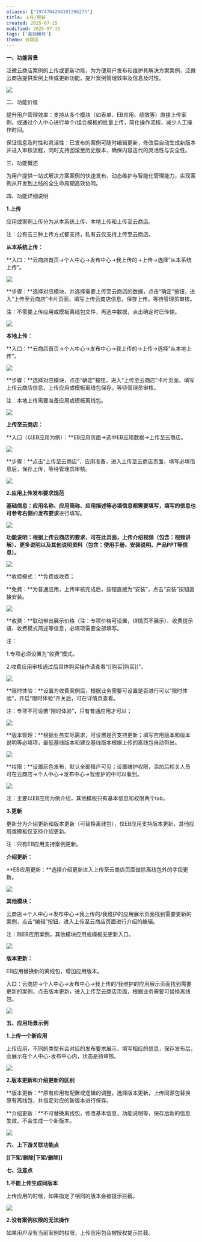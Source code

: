 ```yaml
---
aliases: ["1974704204101396275"]
title: 上传/更新
created: 2025-07-15
modified: 2025-07-15
tags: ['基础模块']
theme: 云商店
---
```


**一、功能背景**

泛微云商店案例的上传或更新功能，为方便用户发布和维护其解决方案案例，泛微云商店提供案例上传或更新功能，提升案例管理效率及信息及时性。

![](https://myhelpdoc.oss-cn-heyuan.aliyuncs.com/mdimages/f93d577009b5c7f3c611bade41a97026.jpg)

二、功能价值

提升用户管理效率：支持从多个模块（如表单、EB应用、绩效等）直接上传案例，或通过个人中心进行单个/组合模板的批量上传，简化操作流程，减少人工操作时间。

保证信息及时性和灵活性：已发布的案例可随时编辑更新，修改后自动生成新版本并进入审核流程，同时支持回滚至历史版本，确保内容迭代的灵活性与安全性。

三、功能概述

为用户提供一站式解决方案案例的快速发布、动态维护与智能化管理能力，实现案例从开发到上线的全生命周期高效协同。

四、功能详细说明

**1.上传**

应用或案例上传分为从本系统上传、本地上传和上传至云商店。

注：公有云三种上传方式都支持，私有云仅支持上传至云商店。

**从本系统上传：**

**入口：**云商店首页->个人中心->发布中心->我上传的->上传->选择“从本系统上传”。

![](https://myhelpdoc.oss-cn-heyuan.aliyuncs.com/mdimages/bbd53af410fb44aca4d522564fe90942.jpg)

**步骤：**选择对应模块，并选择需要上传至云商店的数据，点击“确定”按钮，进入“上传至云商店”卡片页面，填写上传云商店信息，保存上传，等待管理员审核。

注：不需要上传应用或模板离线包文件，再选中数据，点击确定时已传输。

![](https://myhelpdoc.oss-cn-heyuan.aliyuncs.com/mdimages/0849174104db5615aebff64a6328d89f.jpg)

**本地上传：**

**入口：**云商店首页->个人中心->发布中心->我上传的->上传->选择“从本地上传”。

![](https://myhelpdoc.oss-cn-heyuan.aliyuncs.com/mdimages/8252adda96c273b47a3f7a7f6e8ad5fa.jpg)

**步骤：**选择对应模块，点击“确定”按钮，进入“上传至云商店”卡片页面，填写上传云商店信息，上传应用或模板离线包保存，等待管理员审核。

注：本地上传需要准备应用或模板离线包。

![](https://myhelpdoc.oss-cn-heyuan.aliyuncs.com/mdimages/c91b289d5f3320898d824a3f58215c8f.jpg)

**上传至云商店：**

**入口（以EB应用为例）：**EB应用页面->选中EB应用数据->上传至云商店。

**![](https://myhelpdoc.oss-cn-heyuan.aliyuncs.com/mdimages/3c1bb63949953f47076613bf5fb84eeb.jpg)**

**步骤：**点击“上传至云商店”，应用准备，进入上传至云商店页面，填写必填信息后，保存上传，等待管理员审核。

![](https://myhelpdoc.oss-cn-heyuan.aliyuncs.com/mdimages/5df041a11f0dd630b8d9b146431d89ea.jpg)

**2.应用上传发布要求规范**

**基础信息：**应用名称、应用简称、应用描述等必填信息都需要填写，填写的信息也可**参考右侧**的**发布要求**进行填写。

![](https://myhelpdoc.oss-cn-heyuan.aliyuncs.com/mdimages/2c64355ad56ba59f40cfb9defda9cd9d.jpg)

**功能说明：**根据上传云商店的要求，可在此页面，上传**介绍视频（包含：视频讲解）、更多说明以及其他说明资料（包含：使用手册、安装说明、产品PPT等信息）。**

**![](https://myhelpdoc.oss-cn-heyuan.aliyuncs.com/mdimages/aef27094661f9fe7713e625265ad4181.jpg)**

**收费模式：**免费或收费；

**免费：**为普通应用，上传审核完成后，按钮直接为“安装”，点击“安装”按钮直接安装。

![](https://myhelpdoc.oss-cn-heyuan.aliyuncs.com/mdimages/683807110d2a48d89b0933814f3c88f1.jpg)

**收费：**联动带出展示价格（注：专项价格可设置，详情页不展示）、收费提示语、收费模式简述等信息，必填项需要全部填写。

注：

1.专项必须设置为“收费”模式。

2.收费应用审核通过后具体购买操作请查看“[[购买|购买]]”。

**![](https://myhelpdoc.oss-cn-heyuan.aliyuncs.com/mdimages/371782d1dc3673e0875e9cf9e6760df1.jpg)**

**限时体验：**设置为收费案例后，根据业务需要可设置是否进行可以“限时体验”，开启“限时体验”开关后，可在详情页查看。

注：专项不可设置“限时体验”，只有普通应用才可以；

**![](https://myhelpdoc.oss-cn-heyuan.aliyuncs.com/mdimages/a3526669882e18799b188c18e4bfe5ee.jpg)**

**版本管理：**根据业务实际需求，可设置是否支持更新；填写应用版本和版本说明等必填项，最低基线版本和建议基线版本根据上传的离线包自动带出。

**![](https://myhelpdoc.oss-cn-heyuan.aliyuncs.com/mdimages/ed4daee222c80700af84f008b5165efe.jpg)**

**权限：**设置灰色发布，默认全部租户可见；设置维护权限，添加后相关人员可在云商店->个人中心->发布中心->我维护的中可以看到。

![](https://myhelpdoc.oss-cn-heyuan.aliyuncs.com/mdimages/a2149e1f68c8809ac71b1c06ceb2757f.jpg)

注：主要以EB应用为例介绍，其他模板只有基本信息和权限两个tab。

**3.更新**

更新分为介绍更新和版本更新（可替换离线包），仅EB应用支持版本更新，其他应用或模板仅支持介绍更新。

注：只有EB应用支持案例更新。

**介绍更新：**

**EB应用更新：**选择介绍更新进入上传至云商店页面做除离线包外的字段更新。

**![](https://myhelpdoc.oss-cn-heyuan.aliyuncs.com/mdimages/a2a57306672cae0a9180159b89f7c317.jpg)**

**其他模块：**

云商店->个人中心->发布中心->我上传的/我维护的应用展示页面找到需要更新的案例，点击“编辑”按钮，进入上传至云商店页面进行介绍的编辑。

注：除EB应用案例，其他模块应用或模板无更新入口。

**![](https://myhelpdoc.oss-cn-heyuan.aliyuncs.com/mdimages/c539196bff64a99ccb23a2bc31319702.jpg)**

**版本更新：**

EB应用替换新的离线包，增加应用版本。

入口：云商店->个人中心->发布中心->我上传的/我维护的应用展示页面找到需要更新的案例，点击版本更新，进入上传至云商店页面，根据业务需要可替换离线包。

![](https://myhelpdoc.oss-cn-heyuan.aliyuncs.com/mdimages/2ac075925d6bd37f7c76c54f4d462179.jpg)

**五、应用场景示例**

**1.上传一个新应用**

上传应用，不同的类型有会对应的发布要求展示，填写相应的信息，保存发布后，会展示在个人中心-发布中心内，状态是待审核。

![](https://myhelpdoc.oss-cn-heyuan.aliyuncs.com/mdimages/e9741e492e48c38fb651040f9914bd87.jpg)

**2.版本更新和介绍更新的区别**

**版本更新：**原有应用有配置或逻辑的调整，选择版本更新，上传同源包替换原有离线包，并指定对应的新版本进行保存。

**介绍更新：**不可替换离线包，修改基本信息，功能说明等，保存后新的信息生效，不会生成一个新版本。

**![](https://myhelpdoc.oss-cn-heyuan.aliyuncs.com/mdimages/1e39d1b77eda2755c4e2cd6ccdb1b1b6.jpg)**

**六、上下游关联功能点**

**[[下架/删除|下架/删除]]**

**七、注意点**

**1.不能上传生成同版本**

上传应用的时候，如果指定了相同的版本会被提示拦截。

**![](https://myhelpdoc.oss-cn-heyuan.aliyuncs.com/mdimages/12045e4164c01ca66366a3e65141fd5d.jpg)**

**2.没有案例权限的无法操作**

如果用户没有当前案例的权限，上传应用包会被授权提示拦截。

